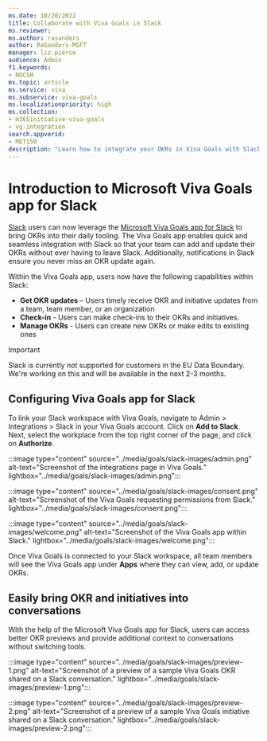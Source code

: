 ```yaml
---
ms.date: 10/20/2022
title: Collaborate with Viva Goals in Slack 
ms.reviewer: 
ms.author: rasanders
author: RaSanders-MSFT
manager: liz.pierce
audience: Admin
f1.keywords:
- NOCSH
ms.topic: article
ms.service: viva
ms.subservice: viva-goals
ms.localizationpriority: high
ms.collection:  
- m365initiative-viva-goals  
- vg-integration
search.appverid:
- MET150
description: "Learn how to integrate your OKRs in Viva Goals with Slack"
---
```


# Introduction to Microsoft Viva Goals app for Slack 

[Slack](https://slack.com/) users can now leverage the [Microsoft Viva Goals app for Slack](https://goals.microsoft.com/slack_bot/install) to bring OKRs into their daily tooling. The Viva Goals app enables quick and seamless integration with Slack so that your team can add and update their OKRs without ever having to leave Slack. Additionally, notifications in Slack ensure you never miss an OKR update again. 

Within the Viva Goals app, users now have the following capabilities within Slack: 

- **Get OKR updates** – Users timely receive OKR and initiative updates from a team, team member, or an organization
- **Check-in** - Users can make check-ins to their OKRs and initiatives.
- **Manage OKRs** - Users can create new OKRs or make edits to existing ones

> [!IMPORTANT]
> Slack is currently not supported for customers in the EU Data Boundary. We're working on this and will be available in the next 2-3 months.

## Configuring Viva Goals app for Slack 

To link your Slack workspace with Viva Goals, navigate to Admin > Integrations > Slack in your Viva Goals account. Click on **Add to Slack**. Next, select the workplace from the top right corner of the page, and click on **Authorize**. 

 :::image type="content" source="../media/goals/slack-images/admin.png" alt-text="Screenshot of the integrations page in Viva Goals." lightbox="../media/goals/slack-images/admin.png":::

 :::image type="content" source="../media/goals/slack-images/consent.png" alt-text="Screenshot of the Viva Goals requesting permissions from Slack." lightbox="../media/goals/slack-images/consent.png":::

 :::image type="content" source="../media/goals/slack-images/welcome.png" alt-text="Screenshot of the Viva Goals app within Slack." lightbox="../media/goals/slack-images/welcome.png":::

Once Viva Goals is connected to your Slack workspace, all team members will see the Viva Goals app under **Apps** where they can view, add, or update OKRs. 

## Easily bring OKR and initiatives into conversations 

With the help of the Microsoft Viva Goals app for Slack, users can access better OKR previews and provide additional context to conversations without switching tools. 

:::image type="content" source="../media/goals/slack-images/preview-1.png" alt-text="Screenshot of a preview of a sample Viva Goals OKR shared on a Slack conversation." lightbox="../media/goals/slack-images/preview-1.png":::

:::image type="content" source="../media/goals/slack-images/preview-2.png" alt-text="Screenshot of a preview of a sample Viva Goals initiative shared on a Slack conversation." lightbox="../media/goals/slack-images/preview-2.png":::


